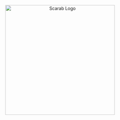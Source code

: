 <p align="center">
  <a href="https://image.flaticon.com/" target="blank"><img src="[https://www.clipartmax.com/png/full/184-1840803_scarab-free-icon-egyptian-scarab-hieroglyph.png](https://www.clipartmax.com/png/full/184-1840803_scarab-free-icon-egyptian-scarab-hieroglyph.png)" width="350" alt="Scarab Logo" /></a>
</p>

